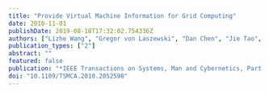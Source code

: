 ```yaml
---
title: "Provide Virtual Machine Information for Grid Computing"
date: 2010-11-01
publishDate: 2019-08-18T17:32:02.754336Z
authors: ["Lizhe Wang", "Gregor von Laszewski", "Dan Chen", "Jie Tao", "M. Kunze"]
publication_types: ["2"]
abstract: ""
featured: false
publication: "*IEEE Transactions on Systems, Man and Cybernetics, Part A: Systems and Humans*"
doi: "10.1109/TSMCA.2010.2052598"
---
```


